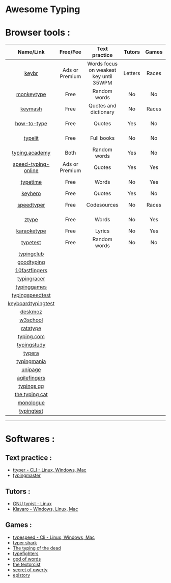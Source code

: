 # Awesome Typing

# Browser tools :
|Name/Link|Free/Fee|Text</br>practice|Tutors|Games|Solo/Multi</br>Leaderboards|Statistics|
|:---:|:---:|:---:|:---:|:---:|:---:|:---:|
|[keybr](https://www.keybr.com/)|Ads or Premium|Words focus on weakest key until 35WPM|Letters|Races|Both w/ ladder|Deep|
|[monkeytype](https://monkeytype.com/)|Free|Random words|No|No|Solo w/ ladder|No|
|[keymash](https://keyma.sh/)|Free|Quotes and dictionary|No|Races|Both w/ ladder|Basic|
|[how-to-type](https://www.how-to-type.com/)|Free|Quotes|Yes|No|Solo w/o ladder|No|
|[typelit](https://www.typelit.io/)|Free|Full books|No|No|Solo w/o ladder|Basic|
|[typing.academy](https://www.typing.academy/)|Both|Random words|Yes|No|Solo w/o ladder|Deep|
|[speed-typing-online](https://www.speedtypingonline.com/)|Ads or Premium|Quotes|Yes|Yes|Both w\ ladder|?|
|[typetime](https://loanr.github.io/typetime/)|Free|Words|No|Yes|Solo w/o ladder|No|
|[keyhero](https://keyhero.com/)|Free|Quotes|Yes|No|Solo w/ ladder|Basic|
|[speedtyper](https://www.speedtyper.dev/)|Free|Codesources|No|Races|Both w/ ladder|No|
|[ztype](https://zty.pe/)|Free|Words|No|Yes|Solo w/o ladder|Yes|
|[karaoketype](https://karaoketype.com/)|Free|Lyrics|No|Yes|Solo w/ ladder|No|
|[typetest](https://typetest.io/)|Free|Random words|No|No|Solo w/ ladder|Yes|
|[typingclub](https://www.typingclub.com/)|||||||
|[goodtyping](https://www.goodtyping.com/)|||||||
|[10fastfingers](https://10fastfingers.com)|||||||
|[typingracer](https://play.typeracer.com)|||||||
|[typinggames](https://www.typinggames.zone)|||||||
|[typingspeedtest](https://typingspeedtest.online)|||||||
|[keyboardtypingtest](https://www.keyboardtypingtest.com)||||||||
|[deskmoz](https://deskmoz.com/free-typing-speed-test/)|||||||
|[w3school](https://www.w3schools.com/typingspeed/)|||||||
|[ratatype](https://www.ratatype.com/typing-test/)|||||||
|[typing.com](https://www.typing.com/student/lessons)|||||||
|[typingstudy](https://www.typingstudy.com/)|||||||
|[typera](http://typera.net/)|||||||
|[typingmania](https://typingmania.stdlib.xyz/)|||||||
|[unipage](https://typing.unipage.net/login)|||||||
|[agilefingers](https://agilefingers.com/)|||||||
|[typings gg](https://typings.gg/)|||||||
|[the typing cat](https://thetypingcat.com/)|||||||
|[monologue](https://phildo.itch.io/monologue)|||||||
|[typingtest](https://www.typingtest.com/)|||||||

---

# Softwares :

## Text practice :
- [ttyper - CLI - Linux, Windows, Mac](https://crates.io/crates/ttyper/0.1.12)
- [typingmaster](https://www.typingmaster.com/)

## Tutors :
- [GNU typist - Linux](https://www.gnu.org/software/gtypist/)
- [Klavaro - Windows, Linux, Mac](https://klavaro.sourceforge.io/fr/index.html)

## Games :
- [typespeed - Cli - Linux, Windows, Mac](http://typespeed.sourceforge.net/)
- [typer shark](https://store.steampowered.com/app/3450/Typer_Shark_Deluxe/)
- [The typing of the dead](https://store.steampowered.com/app/246580/The_Typing_of_The_Dead_Overkill/)
- [typefighters](https://store.steampowered.com/app/434290/Typefighters_Steam_Edition/)
- [god of words](https://store.steampowered.com/app/467320/God_of_Word/)
- [the textorcist](https://store.steampowered.com/app/940680/The_Textorcist_The_Story_of_Ray_Bibbia/)
- [secret of qwerty](https://cannibalcat.itch.io/secret-of-qwerty)
- [epistory](https://store.steampowered.com/app/398850/Epistory__Typing_Chronicles/)
